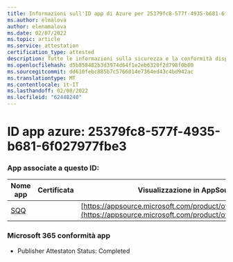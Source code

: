 ```yaml
---
title: Informazioni sull'ID app di Azure per 25379fc8-577f-4935-b681-6f027977fbe3
ms.author: elmalova
author: elenamalova
ms.date: 02/07/2022
ms.topic: article
ms.service: attestation
certification_type: attested
description: Tutte le informazioni sulla sicurezza e la conformità disponibili per 25379fc8-577f-4935-b681-6f027977fbe3.
ms.openlocfilehash: d5b858482b3d3974d64f1e2eb6320f2d798f0b80
ms.sourcegitcommit: dd610febc885b7c5766014e7364ed43c4bd942ac
ms.translationtype: MT
ms.contentlocale: it-IT
ms.lasthandoff: 02/08/2022
ms.locfileid: "62448240"
---
```

# <a name="azure-app-id-25379fc8-577f-4935-b681-6f027977fbe3"></a>ID app azure: 25379fc8-577f-4935-b681-6f027977fbe3


### <a name="apps-associated-with-this-id"></a>App associate a questo ID:
| **Nome app** | **Certificata** | **Visualizzazione in AppSource** |
|--------------|---------------|-----------------------|
| [SQQ](https://docs.microsoft.com/microsoft-365-app-certification/forward/WA200002978) |  | [https://appsource.microsoft.com/product/office/WA200002978](https://appsource.microsoft.com/product/office/WA200002978) |

### <a name="microsoft-365-app-compliance-status"></a>Microsoft 365 conformità app
- Publisher Attestaton Status: Completed
